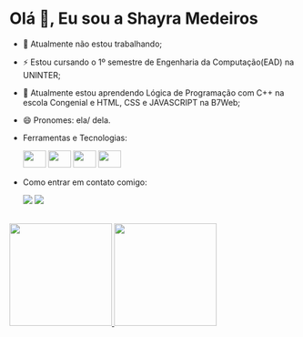 # Olá 👋, Eu sou a Shayra Medeiros

- 🔭 Atualmente não estou trabalhando;
- ⚡ Estou cursando o 1º semestre de Engenharia da Computação(EAD) na UNINTER;
- 🌱 Atualmente estou aprendendo Lógica de Programação com C++ na escola Congenial e HTML, CSS e JAVASCRIPT na B7Web;       
- 😄 Pronomes: ela/ dela.
- Ferramentas e Tecnologias:
  <div>
    <img width="40" height="30" src="https://cdn.jsdelivr.net/gh/devicons/devicon/icons/html5/html5-original.svg" />
    <img width="40" height="30" src="https://cdn.jsdelivr.net/gh/devicons/devicon/icons/css3/css3-original.svg" />
    <img width="40" height="30" src="https://cdn.jsdelivr.net/gh/devicons/devicon/icons/javascript/javascript-original.svg" />    
    <img width="40" height="30" src="https://cdn.jsdelivr.net/gh/devicons/devicon/icons/git/git-original.svg" />          
  </div>      

- Como entrar em contato comigo:
  <div><a href="https://www.linkedin.com/in/seu-usuário-linkedln-aqui" target="_blank"><img loading="lazy" src="https://img.shields.io/badge/-LinkedIn-%230077B5?style=for-the-badge&logo=linkedin&logoColor=white" target="_blank"></a>
    <a href = "mailto:shayro56@gmail.com"><img loading="lazy" src="https://img.shields.io/badge/Gmail-D14836?style=for-the-badge&logo=gmail&logoColor=white" target="_blank"></a>
  </div><br>
 <div>
<a href="https://github.com/seu-usuário-aqui">
<img loading="lazy" height="180em" src="https://github-readme-stats.vercel.app/api/top-langs/?username=Shay35&layout=compact&langs_count=7&theme=dracula"/>
<img loading="lazy" height="180em" src="https://github-readme-stats.vercel.app/api?username=Shay35&show_icons=true&theme=dracula&include_all_commits=true&count_private=true"/>
</div>





 
  

